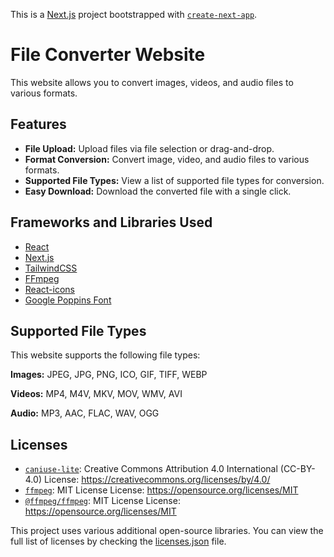 This is a [Next.js](https://nextjs.org/) project bootstrapped with [`create-next-app`](https://github.com/vercel/next.js/tree/canary/packages/create-next-app).

# File Converter Website

This website allows you to convert images, videos, and audio files to various formats.

## Features

- **File Upload:** Upload files via file selection or drag-and-drop.
- **Format Conversion:** Convert image, video, and audio files to various formats.
- **Supported File Types:** View a list of supported file types for conversion.
- **Easy Download:** Download the converted file with a single click.

## Frameworks and Libraries Used

- [React](https://reactjs.org/)
- [Next.js](https://nextjs.org/)
- [TailwindCSS](https://tailwindcss.com/)
- [FFmpeg](https://ffmpeg.org/)
- [React-icons](https://react-icons.github.io/react-icons/)
- [Google Poppins Font](https://fonts.google.com/specimen/Poppins)

## Supported File Types

This website supports the following file types:

**Images:** JPEG, JPG, PNG, ICO, GIF, TIFF, WEBP

**Videos:** MP4, M4V, MKV, MOV, WMV, AVI

**Audio:** MP3, AAC, FLAC, WAV, OGG

## Licenses

- [`caniuse-lite`](https://github.com/browserslist/caniuse-lite?tab=CC-BY-4.0-1-ov-file#readme): Creative Commons Attribution 4.0 International (CC-BY-4.0)
  License: https://creativecommons.org/licenses/by/4.0/
- [`ffmpeg`](https://github.com/damianociarla/node-ffmpeg#readme): MIT License
  License: https://opensource.org/licenses/MIT
- [`@ffmpeg/ffmpeg`](https://github.com/ffmpegwasm/ffmpeg.wasm): MIT License
License: https://opensource.org/licenses/MIT

This project uses various additional open-source libraries. You can view the full list of licenses by checking the [licenses.json](./licenses.json) file.